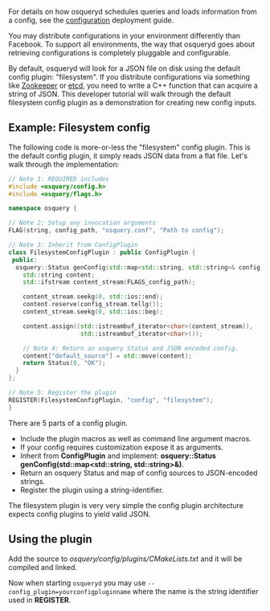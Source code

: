 For details on how osqueryd schedules queries and loads information from a config, see the [configuration](../deployment/configuration) deployment guide.

You may distribute configurations in your environment differently than Facebook. To support all environments, the way that osqueryd goes about retrieving configurations is completely pluggable and configurable.

By default, osqueryd will look for a JSON file on disk using the default config plugin: "filesystem". If you distribute configurations via something like [Zookeeper](http://zookeeper.apache.org/) or [etcd](https://github.com/coreos/etcd), you need to write a C++ function that can acquire a string of JSON. This developer tutorial will walk through the default filesystem config plugin as a demonstration for creating new config inputs.

## Example: Filesystem config

The following code is more-or-less the "filesystem" config plugin. This is the default config plugin, it simply reads JSON data from a flat file. Let's walk through the implementation:

```cpp
// Note 1: REQUIRED includes
#include <osquery/config.h>
#include <osquery/flags.h>

namespace osquery {

// Note 2: Setup any invocation arguments
FLAG(string, config_path, "osquery.conf", "Path to config");

// Note 3: Inherit from ConfigPlugin
class FilesystemConfigPlugin : public ConfigPlugin {
 public:
  osquery::Status genConfig(std::map<std::string, std::string>& config) {
    std::string content;
    std::ifstream content_stream(FLAGS_config_path);

    content_stream.seekg(0, std::ios::end);
    content.reserve(config_stream.tellg());
    content_stream.seekg(0, std::ios::beg);

    content.assign((std::istreambuf_iterator<char>(content_stream)),
                    std::istreambuf_iterator<char>());

    // Note 4: Return an osquery Status and JSON encoded config.
    content["default_source"] = std::move(content);
    return Status(0, "OK");
  }
};

// Note 5: Register the plugin
REGISTER(FilesystemConfigPlugin, "config", "filesystem");
}
```

There are 5 parts of a config plugin.

- Include the plugin macros as well as command line argument macros.
- If your config requires customization expose it as arguments.
- Inherit from **ConfigPlugin** and implement: **osquery::Status genConfig(std::map<std::string, std::string>&)**.
- Return an osquery Status and map of config sources to JSON-encoded strings.
- Register the plugin using a string-identifier.

The filesystem plugin is very very simple the config plugin architecture expects config plugins to yield valid JSON.

## Using the plugin

Add the source to *osquery/config/plugins/CMakeLists.txt* and it will be compiled and linked.

Now when starting `osqueryd` you may use `--config_plugin=yourconfigpluginname` where the name is the string identifier used in **REGISTER**.
